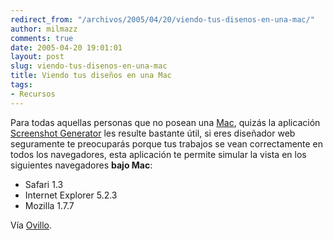```yaml
---
redirect_from: "/archivos/2005/04/20/viendo-tus-disenos-en-una-mac/"
author: milmazz
comments: true
date: 2005-04-20 19:01:01
layout: post
slug: viendo-tus-disenos-en-una-mac
title: Viendo tus diseños en una Mac
tags:
- Recursos
---
```


Para todas aquellas personas que no posean una [Mac](http://www.apple.com/),
quizás la aplicación [Screenshot Generator](http://www.fundisom.com/g5/) les
resulte bastante útil, si eres diseñador web seguramente te preocuparás porque
tus trabajos se vean correctamente en todos los navegadores, esta aplicación te
permite simular la vista en los siguientes navegadores **bajo Mac**:

* Safari 1.3
* Internet Explorer 5.2.3
* Mozilla 1.7.7

Vía [Ovillo](http://ovillo.org/).
